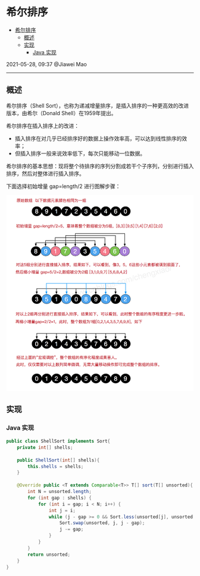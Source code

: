 # 希尔排序

- [希尔排序](#希尔排序)
  - [概述](#概述)
  - [实现](#实现)
    - [Java 实现](#java-实现)

2021-05-28, 09:37
@Jiawei Mao
***

## 概述

希尔排序（Shell Sort），也称为递减增量排序，是插入排序的一种更高效的改进版本，由希尔（Donald Shell）在1959年提出。

希尔排序在插入排序上的改进：

- 插入排序在对几乎已经排序好的数据上操作效率高，可以达到线性排序的效率；
- 但插入排序一般来说效率低下，每次只能移动一位数据。

希尔排序的基本思想：现将整个待排序的序列分割成若干个子序列，分别进行插入排序，然后对整体进行插入排序。

下面选择初始增量 gap=length/2 进行图解步骤：

![](images/2019-06-11-15-27-45.png)

## 实现

### Java 实现

```java
public class ShellSort implements Sort{
    private int[] shells;

    public ShellSort(int[] shells){
        this.shells = shells;
    }

    @Override public <T extends Comparable<T>> T[] sort(T[] unsorted){
        int N = unsorted.length;
        for (int gap : shells) {
            for (int i = gap; i < N; i++) {
                int j = i;
                while (j - gap >= 0 && Sort.less(unsorted[j], unsorted[j - gap])) {
                    Sort.swap(unsorted, j, j - gap);
                    j -= gap;
                }
            }
        }
        return unsorted;
    }
}
```
